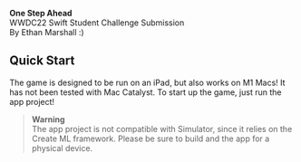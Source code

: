 **One Step Ahead**<br>
WWDC22 Swift Student Challenge Submission<br>
By Ethan Marshall :)

## Quick Start
The game is designed to be run on an iPad, but also works on M1 Macs! It has not been tested with Mac Catalyst. To start up the game, just run the app project!

> **Warning**<br>
> The app project is not compatible with Simulator, since it relies on the Create ML framework. Please be sure to build and the app for a physical device.
